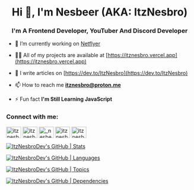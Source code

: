 <h1 align="center">Hi 👋, I'm Nesbeer (AKA: ItzNesbro)</h1>
<h3 align="center">I'm A Frontend Developer, YouTuber And Discord Developer</h3>

- 🔭 I’m currently working on [Netflyer](https://netflyer.vercel.app)

- 👨‍💻 All of my projects are available at [https://itznesbro.vercel.app](https://itznesbro.vercel.app)

- 📝 I write articles on [https://dev.to/ItzNesbro](https://dev.to/ItzNesbro)

- 📫 How to reach me **itznesbro@proton.me**

- ⚡ Fun fact **I'm Still Learning JavaScript**

<h3 align="left">Connect with me:</h3>
<p align="left">
<a href="https://codepen.io/itznesbrodev" target="blank"><img align="center" src="https://raw.githubusercontent.com/rahuldkjain/github-profile-readme-generator/master/src/images/icons/Social/codepen.svg" alt="itznesbrodev" height="30" width="40" /></a>
<a href="https://twitter.com/itznesbro" target="blank"><img align="center" src="https://raw.githubusercontent.com/rahuldkjain/github-profile-readme-generator/master/src/images/icons/Social/twitter.svg" alt="itznesbro" height="30" width="40" /></a>
<a href="https://instagram.com/_nesbeer__x7" target="blank"><img align="center" src="https://raw.githubusercontent.com/rahuldkjain/github-profile-readme-generator/master/src/images/icons/Social/instagram.svg" alt="_nesbeer__x7" height="30" width="40" /></a>
<a href="https://hashnode.com/itznesbro" target="blank"><img align="center" src="https://raw.githubusercontent.com/rahuldkjain/github-profile-readme-generator/master/src/images/icons/Social/hashnode.svg" alt="itznesbro" height="30" width="40" /></a>
<a href="https://www.youtube.com/c/itznesbro" target="blank"><img align="center" src="https://raw.githubusercontent.com/rahuldkjain/github-profile-readme-generator/master/src/images/icons/Social/youtube.svg" alt="itznesbro" height="30" width="40" /></a>
</p>

[![ItzNesbroDev's GitHub | Stats](https://stats.quine.sh/ItzNesbroDev/github?theme=dark)](http://localhost:3000?utm_source=widgets&utm_campaign=ItzNesbroDev)

[![ItzNesbroDev's GitHub | Languages](https://stats.quine.sh/ItzNesbroDev/languages-over-time?theme=dark)](http://localhost:3000?utm_source=widgets&utm_campaign=ItzNesbroDev)

[![ItzNesbroDev's GitHub | Topics](https://stats.quine.sh/ItzNesbroDev/topics-over-time?theme=dark)](http://localhost:3000?utm_source=widgets&utm_campaign=ItzNesbroDev)

[![ItzNesbroDev's GitHub | Dependencies](https://stats.quine.sh/ItzNesbroDev/dependencies?theme=dark)](http://localhost:3000?utm_source=widgets&utm_campaign=ItzNesbroDev)
